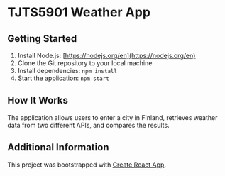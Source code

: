 # TJTS5901 Weather App

## Getting Started

1. Install Node.js: [https://nodejs.org/en](https://nodejs.org/en)
2. Clone the Git repository to your local machine
3. Install dependencies: `npm install`
4. Start the application: `npm start`

## How It Works

The application allows users to enter a city in Finland, retrieves weather data from two different APIs, and compares the results.

## Additional Information

This project was bootstrapped with [Create React App](https://github.com/facebook/create-react-app).
